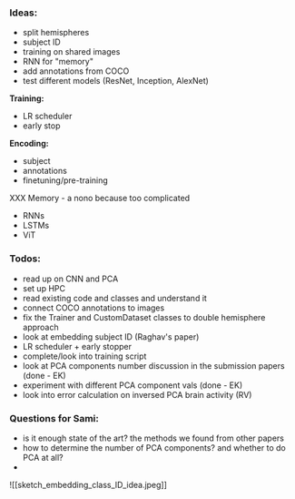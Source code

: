 
### **Ideas:**
- split hemispheres
- subject ID
- training on shared images
- RNN for "memory"
- add annotations from COCO
- test different models (ResNet, Inception, AlexNet)

**Training:**
- LR scheduler
- early stop

**Encoding:**
- subject
- annotations
- finetuning/pre-training

XXX Memory - a nono because too complicated
- RNNs
- LSTMs
- ViT

### Todos:
- read up on CNN and PCA
- set up HPC
- read existing code and classes and understand it
- connect COCO annotations to images
- fix the Trainer and CustomDataset classes to double hemisphere approach
- look at embedding subject ID (Raghav's paper)
- LR scheduler + early stopper
- complete/look into training script
- look at PCA components number discussion in the submission papers (done - EK)
- experiment with different PCA component vals (done - EK)
- look into error calculation on inversed PCA brain activity (RV)

### Questions for Sami:
- is it enough state of the art? the methods we found from other papers
- how to determine the number of PCA components? and whether to do PCA at all?
- 

![[sketch_embedding_class_ID_idea.jpeg]]